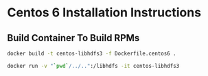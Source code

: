 # Centos 6 Installation Instructions

## Build Container To Build RPMs

```bash
docker build -t centos-libhdfs3 -f Dockerfile.centos6 .
```

```bash
docker run -v "`pwd`/../..":/libhdfs -it centos-libhdfs3
```

